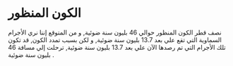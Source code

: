 # الكون المنظور

نصف قطر الكون المنظور حوالي 46 بليون سنة ضوئية, و من المتوقع إننا نري الأجرام
السماوية التي تقع علي بعد 13.7 بليون سنة ضوئية, و لكن بسبب تمدد الكون, قد تكون
تلك الأجرام التي تم رصدها الآن علي بعد 13.7 بليون سنة ضوئية, ترحلت إلي مسافة 46
بليون سنة ضوئية .
